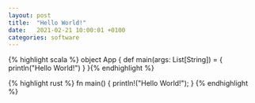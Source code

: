 ```yaml
---
layout: post
title:  "Hello World!"
date:   2021-02-21 10:00:01 +0100
categories: software
---
```


{% highlight scala %}
object App {
    def main(args: List[String]) = {
        println("Hello World!")
    }
}{% endhighlight %}

{% highlight rust %}
fn main() {
    println!("Hello World!");
}
{% endhighlight %}
